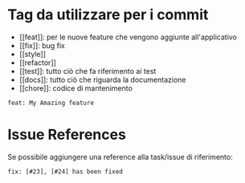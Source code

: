 # Tag da utilizzare per i commit
- [[feat]]: per le nuove feature che vengono aggiunte all'applicativo
- [[fix]]: bug fix
- [[style]]
- [[refactor]]
- [[test]]: tutto ciò che fa riferimento ai test
- [[docs]]: tutto ciò che riguarda la documentazione
- [[chore]]: codice di mantenimento

```
feat: My Amazing feature
```

# Issue References
Se possibile aggiungere una reference alla task/issue di riferimento:

```
fix: [#23], [#24] has been fixed
```